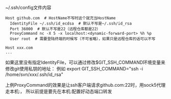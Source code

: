 ~/.ssh/config文件内容


```
Host github.com  # HostName不写时这个就充当HostName
  IdentityFile ~/.ssh/id_ecdsa  # 默认不写是~/.ssh/id_rsa
  Port 36000  # 默认不写是22（远程仓库都是22）
  ProxyCommand nc -X 5 -x localhost:<dynamic-forward-port> %h %p
  User root  # 需要登陆终端的时候写（不可省略），如果只是远程仓库的话可以不写

Host xxx.com
...
```

如果这里没有指定IdentityFile，可以通过修改$GIT_SSH_COMMAND环境变量来修改git使用私钥的地址：
例如 export GIT_SSH_COMMAND="ssh -i /home/svn/xxx/.ssh/id_rsa"

上例ProxyCommand的效果是让ssh客户端请求github.com:22时，用sock5代理走本机:<dynamic-forward-port>，
所以前提是要先在本机:<dynamic-forward-port>配置好动态端口转发